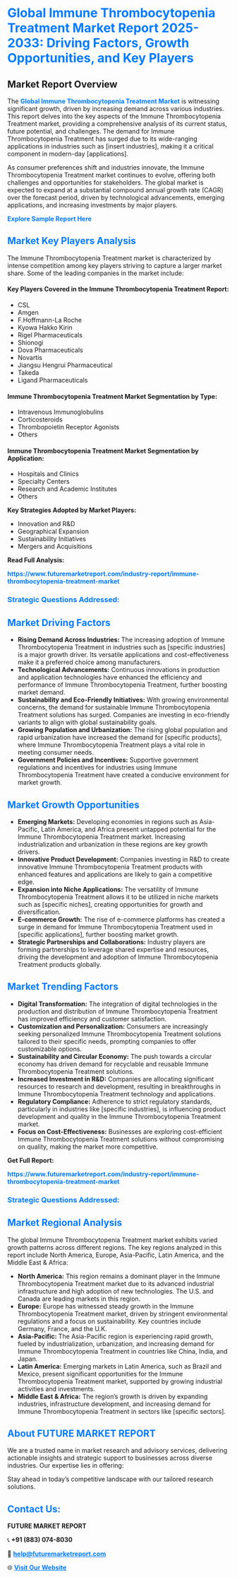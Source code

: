 <h1 style="color: #007BFF;">Global Immune Thrombocytopenia Treatment Market Report 2025-2033: Driving Factors, Growth Opportunities, and Key Players</h1>

<section id="overview">
<h2>Market Report Overview</h2>
<p>The <a href="https://www.futuremarketreport.com/industry-report/immune-thrombocytopenia-treatment-market" style="color: #007BFF; text-decoration: none;"><strong>Global Immune Thrombocytopenia Treatment Market</strong></a> is witnessing significant growth, driven by increasing demand across various industries. This report delves into the key aspects of the Immune Thrombocytopenia Treatment market, providing a comprehensive analysis of its current status, future potential, and challenges. The demand for Immune Thrombocytopenia Treatment has surged due to its wide-ranging applications in industries such as [insert industries], making it a critical component in modern-day [applications].</p>
<p>As consumer preferences shift and industries innovate, the Immune Thrombocytopenia Treatment market continues to evolve, offering both challenges and opportunities for stakeholders. The global market is expected to expand at a substantial compound annual growth rate (CAGR) over the forecast period, driven by technological advancements, emerging applications, and increasing investments by major players.</p>
</section>

<section id="overview">
<p><a href="https://www.futuremarketreport.com/request-sample/reportId=46730" style="color: #007BFF; text-decoration: none;"><strong>Explore Sample Report Here</strong></a></p>
</section>

<section id="key-players">
<h2 style="color: #007BFF;">Market Key Players Analysis</h2>
<p>The Immune Thrombocytopenia Treatment market is characterized by intense competition among key players striving to capture a larger market share. Some of the leading companies in the market include:</p>
<h4>Key Players Covered in the Immune Thrombocytopenia Treatment Report:</h4>
<ul><li>CSL</li><li>Amgen</li><li>F.Hoffmann-La Roche</li><li>Kyowa Hakko Kirin</li><li>Rigel Pharmaceuticals</li><li>Shionogi</li><li>Dova Pharmaceuticals</li><li>Novartis</li><li>Jiangsu Hengrui Pharmaceutical</li><li>Takeda</li><li>Ligand Pharmaceuticals</li></ul>
<h4>Immune Thrombocytopenia Treatment Market Segmentation by Type:</h4>
<ul><li>Intravenous Immunoglobulins</li><li>Corticosteroids</li><li>Thrombopoietin Receptor Agonists</li><li>Others</li></ul>

<h4>Immune Thrombocytopenia Treatment Market Segmentation by Application:</h4>
<ul><li>Hospitals and Clinics</li><li>Specialty Centers</li><li>Research and Academic Institutes</li><li>Others</li></ul>
<p><strong>Key Strategies Adopted by Market Players:</strong></p>
<ul>
<li>Innovation and R&D</li>
<li>Geographical Expansion</li>
<li>Sustainability Initiatives</li>
<li>Mergers and Acquisitions</li>
</ul>
</section>

<section>
<p><strong>Read Full Analysis: </strong></p><a href="https://www.futuremarketreport.com/industry-report/immune-thrombocytopenia-treatment-market" style="color: #007BFF; text-decoration: none;"><strong>https://www.futuremarketreport.com/industry-report/immune-thrombocytopenia-treatment-market</strong></a>
<h3 style="color: #007BFF;">Strategic Questions Addressed:</h3>
</section>

<section id="driving-factors">
<h2 style="color: #007BFF;">Market Driving Factors</h2>
<ul>
<li><strong>Rising Demand Across Industries:</strong> The increasing adoption of Immune Thrombocytopenia Treatment in industries such as [specific industries] is a major growth driver. Its versatile applications and cost-effectiveness make it a preferred choice among manufacturers.</li>
<li><strong>Technological Advancements:</strong> Continuous innovations in production and application technologies have enhanced the efficiency and performance of Immune Thrombocytopenia Treatment, further boosting market demand.</li>
<li><strong>Sustainability and Eco-Friendly Initiatives:</strong> With growing environmental concerns, the demand for sustainable Immune Thrombocytopenia Treatment solutions has surged. Companies are investing in eco-friendly variants to align with global sustainability goals.</li>
<li><strong>Growing Population and Urbanization:</strong> The rising global population and rapid urbanization have increased the demand for [specific products], where Immune Thrombocytopenia Treatment plays a vital role in meeting consumer needs.</li>
<li><strong>Government Policies and Incentives:</strong> Supportive government regulations and incentives for industries using Immune Thrombocytopenia Treatment have created a conducive environment for market growth.</li>
</ul>
</section>

<section id="growth-opportunities">
<h2 style="color: #007BFF;">Market Growth Opportunities</h2>
<ul>
<li><strong>Emerging Markets:</strong> Developing economies in regions such as Asia-Pacific, Latin America, and Africa present untapped potential for the Immune Thrombocytopenia Treatment market. Increasing industrialization and urbanization in these regions are key growth drivers.</li>
<li><strong>Innovative Product Development:</strong> Companies investing in R&D to create innovative Immune Thrombocytopenia Treatment products with enhanced features and applications are likely to gain a competitive edge.</li>
<li><strong>Expansion into Niche Applications:</strong> The versatility of Immune Thrombocytopenia Treatment allows it to be utilized in niche markets such as [specific niches], creating opportunities for growth and diversification.</li>
<li><strong>E-commerce Growth:</strong> The rise of e-commerce platforms has created a surge in demand for Immune Thrombocytopenia Treatment used in [specific applications], further boosting market growth.</li>
<li><strong>Strategic Partnerships and Collaborations:</strong> Industry players are forming partnerships to leverage shared expertise and resources, driving the development and adoption of Immune Thrombocytopenia Treatment products globally.</li>
</ul>
</section>

<section id="trending-factors">
<h2 style="color: #007BFF;">Market Trending Factors</h2>
<ul>
<li><strong>Digital Transformation:</strong> The integration of digital technologies in the production and distribution of Immune Thrombocytopenia Treatment has improved efficiency and customer satisfaction.</li>
<li><strong>Customization and Personalization:</strong> Consumers are increasingly seeking personalized Immune Thrombocytopenia Treatment solutions tailored to their specific needs, prompting companies to offer customizable options.</li>
<li><strong>Sustainability and Circular Economy:</strong> The push towards a circular economy has driven demand for recyclable and reusable Immune Thrombocytopenia Treatment solutions.</li>
<li><strong>Increased Investment in R&D:</strong> Companies are allocating significant resources to research and development, resulting in breakthroughs in Immune Thrombocytopenia Treatment technology and applications.</li>
<li><strong>Regulatory Compliance:</strong> Adherence to strict regulatory standards, particularly in industries like [specific industries], is influencing product development and quality in the Immune Thrombocytopenia Treatment market.</li>
<li><strong>Focus on Cost-Effectiveness:</strong> Businesses are exploring cost-efficient Immune Thrombocytopenia Treatment solutions without compromising on quality, making the market more competitive.</li>
</ul>
</section>

<section>
<p><strong>Get Full Report: </strong></p><a href="https://www.futuremarketreport.com/industry-report/immune-thrombocytopenia-treatment-market" style="color: #007BFF; text-decoration: none;"><strong>https://www.futuremarketreport.com/industry-report/immune-thrombocytopenia-treatment-market</strong></a>
<h3 style="color: #007BFF;">Strategic Questions Addressed:</h3>
</section>


<section id="regional-analysis">
<h2 style="color: #007BFF;">Market Regional Analysis</h2>
<p>The global Immune Thrombocytopenia Treatment market exhibits varied growth patterns across different regions. The key regions analyzed in this report include North America, Europe, Asia-Pacific, Latin America, and the Middle East & Africa:</p>
<ul>
<li><strong>North America:</strong> This region remains a dominant player in the Immune Thrombocytopenia Treatment market due to its advanced industrial infrastructure and high adoption of new technologies. The U.S. and Canada are leading markets in this region.</li>
<li><strong>Europe:</strong> Europe has witnessed steady growth in the Immune Thrombocytopenia Treatment market, driven by stringent environmental regulations and a focus on sustainability. Key countries include Germany, France, and the U.K.</li>
<li><strong>Asia-Pacific:</strong> The Asia-Pacific region is experiencing rapid growth, fueled by industrialization, urbanization, and increasing demand for Immune Thrombocytopenia Treatment in countries like China, India, and Japan.</li>
<li><strong>Latin America:</strong> Emerging markets in Latin America, such as Brazil and Mexico, present significant opportunities for the Immune Thrombocytopenia Treatment market, supported by growing industrial activities and investments.</li>
<li><strong>Middle East & Africa:</strong> The region’s growth is driven by expanding industries, infrastructure development, and increasing demand for Immune Thrombocytopenia Treatment in sectors like [specific sectors].</li>
</ul>
</section>

<footer>
<h2 style="color: #007BFF;">About FUTURE MARKET REPORT</h2>
<p>We are a trusted name in market research and advisory services, delivering actionable insights and strategic support to businesses across diverse industries. Our expertise lies in offering:</p>

<p>Stay ahead in today’s competitive landscape with our tailored research solutions.</p>

<h2 style="color: #007BFF;">Contact Us:</h2>
<p><strong>FUTURE MARKET REPORT</strong></p>
<p>📞 <strong>+91 (883) 074-8030</strong></p>
<p>📧 <strong><a href="mailto:help@futuremarketreport.com" style="color: #007BFF;">help@futuremarketreport.com</a></strong></p>
<p>🌐 <strong><a href="https://www.futuremarketreport.com/" style="color: #007BFF;">Visit Our Website</a></strong></p>
</footer>